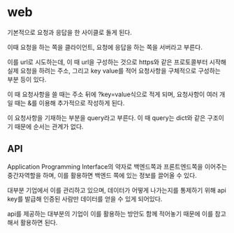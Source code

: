 # web

기본적으로 요청과 응답을 한 사이클로 돌게 된다.

이때 요청을 하는 쪽을 클라이언트, 요청에 응답을 하는 쪽을 서버라고 부른다.

이를 url로 시도하는데, 이 때 url을 구성하는 것으로 https와 같은 프로토콜부터 시작해 실제 요청을 하려는 주소, 그리고 key value를 적어 요청사항을 구체적으로 구성하는 부분 등이 있다.

이 때 요청사항을 쓸 때는 주소 뒤에 ?key=value식으로 적게 되며, 요청사항이 여러 개일 때는 &를 이용해 추가적으로 작성하게 된다.

이 요청사항을 기재하는 부분을 query라고 부른다. 이 때 query는 dict와 같은 구조이기 때문에 순서는 관계가 없다.



## API

Application Programming Interface의 약자로 백엔드쪽과 프론트엔드쪽을 이어주는 중간자역할을 하며, 이를 활용하면 백엔드 쪽에 있는 정보를 끌어올 수 있다.

대부분 기업에서 이를 관리하고 있으며, 데이터가 어떻게 나가는지를 통제하기 위해 api key를 발급해 인증된 사람만 데이터를 얻을 수 있게 되어있다.

api를 제공하는 대부분의 기업이 이를 활용하는 방안도 함께 적어놓기 때문에 이를 참고해서 활용하면 된다.


